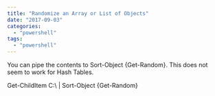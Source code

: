 ```yaml
---
title: "Randomize an Array or List of Objects"
date: "2017-09-03"
categories: 
  - "powershell"
tags: 
  - "powershell"
---
```


You can pipe the contents to Sort-Object {Get-Random}. This does not seem to work for Hash Tables.

Get-ChildItem C:\\ | Sort-Object {Get-Random}
